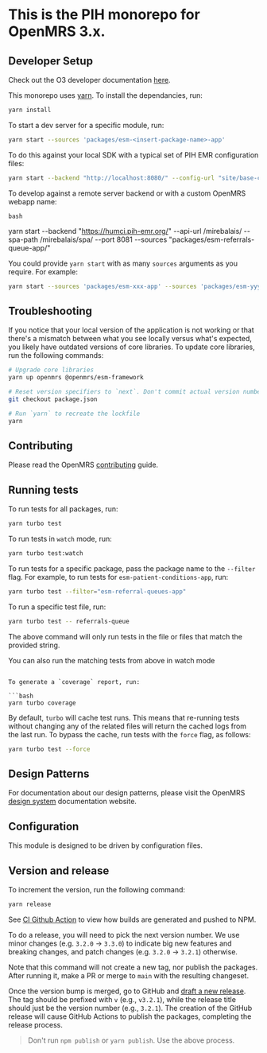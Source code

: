 # This is the PIH monorepo for OpenMRS 3.x.

## Developer Setup

Check out the O3 developer documentation [here](http://o3-dev.docs.openmrs.org).

This monorepo uses [yarn](https://yarnpkg.com).  To install the dependancies, run:

```bash
yarn install
```

To start a dev server for a specific module, run:

```bash
yarn start --sources 'packages/esm-<insert-package-name>-app'
```

To do this against your local SDK with a typical set of PIH EMR configuration files:

```bash
yarn start --backend "http://localhost:8080/" --config-url "site/base-config.json" --config-url "site/config.json" --sources 'packages/esm-<insert-package-name>-app' --port 8081
```

To develop against a remote server backend or with a custom OpenMRS webapp name:

```bash```

yarn start --backend "https://humci.pih-emr.org/" --api-url /mirebalais/ --spa-path /mirebalais/spa/ --port 8081 --sources "packages/esm-referrals-queue-app/"

You could provide `yarn start` with as many `sources` arguments as you require. For example:

```bash
yarn start --sources 'packages/esm-xxx-app' --sources 'packages/esm-yyy-app'
```

## Troubleshooting

If you notice that your local version of the application is not working or that there's a mismatch between what you see locally versus what's expected, you likely have outdated versions of core libraries. To update core libraries, run the following commands:

```bash
# Upgrade core libraries
yarn up openmrs @openmrs/esm-framework

# Reset version specifiers to `next`. Don't commit actual version numbers.
git checkout package.json

# Run `yarn` to recreate the lockfile
yarn
```

## Contributing

Please read the OpenMRS [contributing](http://o3-dev.docs.openmrs.org/#/getting_started/contributing) guide.

## Running tests

To run tests for all packages, run:

```bash
yarn turbo test
```

To run tests in `watch` mode, run:

```bash
yarn turbo test:watch
```

To run tests for a specific package, pass the package name to the `--filter` flag. For example, to run tests for `esm-patient-conditions-app`, run:

```bash
yarn turbo test --filter="esm-referral-queues-app"
```

To run a specific test file, run:

```bash
yarn turbo test -- referrals-queue
```

The above command will only run tests in the file or files that match the provided string.

You can also run the matching tests from above in watch mode
```

To generate a `coverage` report, run:

```bash
yarn turbo coverage
```

By default, `turbo` will cache test runs. This means that re-running tests without changing any of the related files will return the cached logs from the last run. To bypass the cache, run tests with the `force` flag, as follows:

```bash
yarn turbo test --force
```

## Design Patterns

For documentation about our design patterns, please visit the OpenMRS [design system](https://zeroheight.com/23a080e38/p/880723--introduction) documentation website.

## Configuration

This module is designed to be driven by configuration files.

## Version and release

To increment the version, run the following command:

```sh
yarn release
```

See [CI Github Action](.github/workflows/ci.yml) to view how builds are generated and pushed to NPM.

To do a release, you will need to pick the next version number. We use minor changes (e.g. `3.2.0` → `3.3.0`)
to indicate big new features and breaking changes, and patch changes (e.g. `3.2.0` → `3.2.1`) otherwise.

Note that this command will not create a new tag, nor publish the packages.  After running it, make a PR or merge to `main` with the resulting changeset.

Once the version bump is merged, go to GitHub and [draft a new release](https://github.com/PIH/openmrs-esm-pihemr/releases/new). 
The tag should be prefixed with `v` (e.g., `v3.2.1`), while the release title should just be the version number (e.g., `3.2.1`). 
The creation of the GitHub release will cause GitHub Actions to publish the packages, completing the release process.

> Don't run `npm publish` or `yarn publish`. Use the above process.
